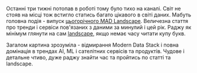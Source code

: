 Останні три тижні потопав в роботі тому було тихо на каналі. 
Світ не стояв на місці тож встигло статись багато цікавого в світі даних. Мабуть головна подія - випуск [цьогорічного MAD Landscape](https://mattturck.com/MAD2024/). Величезна стаття про тренди і сервіси пов'язаних з даними за минулий і цей рік. Раджу як мінімум глянути на сам [landscape](https://mad.firstmark.com/), якщо немає часу читати купу букв. 

Загалом картина зрозуміла - відмирання Modern Data Stack і повна домінація в трендах AI, ML і сателітних сервісів та продуктів. Чудове і детальне чтиво, дуже раджу знайти час та пройтись по статті та landscape.